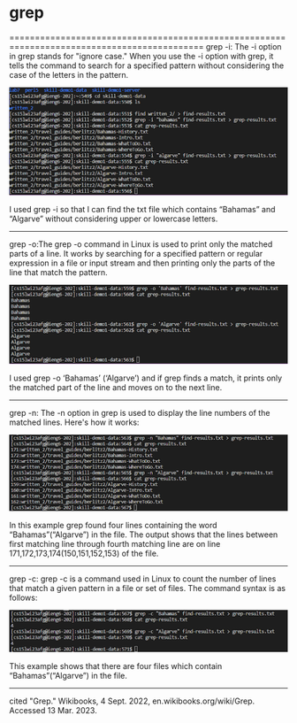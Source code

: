 # grep
============================================================================================
grep -i: The -i option in grep stands for "ignore case." When you use the 
-i option with grep, it tells the command to search for a specified pattern
without considering the case of the letters in the pattern.

![Image](lab51.png)

I used grep -i so that I can find the txt file which contains “Bahamas” and “Algarve” 
without considering upper or lowercase letters.

--------------------------------------------------------------------------------------------

grep -o:The grep -o command in Linux is used to print only the matched parts of a line.
It works by searching for a specified pattern or regular expression in a file or 
input stream and then printing only the parts of the line that match the pattern.

![Image](lab52.png)

I used grep -o ‘Bahamas’ (‘Algarve’) and if grep finds a match, it prints only 
the matched part of the line and moves on to the next line.

----------------------------------------------------------------------------------------------

grep -n: The -n option in grep is used to display the line numbers of
the matched lines. Here's how it works:

![Image](lab53.png)

In this example grep found four lines containing the word “Bahamas”(“Algarve”) in the file. 
The output shows that the lines between first matching line through fourth matching line are
on line 171,172,173,174(150,151,152,153) of the file.

-----------------------------------------------------------------------------------------------

grep -c: grep -c is a command used in Linux to count the number of lines that match a given 
pattern in a file or set of files. The command syntax is as follows:

![Image](lab54.png)

This example shows that there are four files which contain “Bahamas”(“Algarve”) in the file.

------------------------------------------------------------------------------------------------
cited "Grep." Wikibooks, 4 Sept. 2022, en.wikibooks.org/wiki/Grep. Accessed 13 Mar. 2023.







